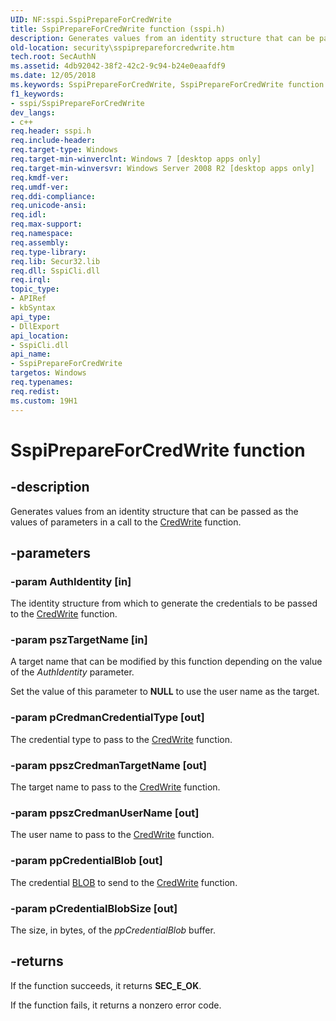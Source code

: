 ```yaml
---
UID: NF:sspi.SspiPrepareForCredWrite
title: SspiPrepareForCredWrite function (sspi.h)
description: Generates values from an identity structure that can be passed as the values of parameters in a call to the CredWrite function.
old-location: security\sspiprepareforcredwrite.htm
tech.root: SecAuthN
ms.assetid: 4db92042-38f2-42c2-9c94-b24e0eaafdf9
ms.date: 12/05/2018
ms.keywords: SspiPrepareForCredWrite, SspiPrepareForCredWrite function [Security], security.sspiprepareforcredwrite, sspi/SspiPrepareForCredWrite
f1_keywords:
- sspi/SspiPrepareForCredWrite
dev_langs:
- c++
req.header: sspi.h
req.include-header: 
req.target-type: Windows
req.target-min-winverclnt: Windows 7 [desktop apps only]
req.target-min-winversvr: Windows Server 2008 R2 [desktop apps only]
req.kmdf-ver: 
req.umdf-ver: 
req.ddi-compliance: 
req.unicode-ansi: 
req.idl: 
req.max-support: 
req.namespace: 
req.assembly: 
req.type-library: 
req.lib: Secur32.lib
req.dll: SspiCli.dll
req.irql: 
topic_type:
- APIRef
- kbSyntax
api_type:
- DllExport
api_location:
- SspiCli.dll
api_name:
- SspiPrepareForCredWrite
targetos: Windows
req.typenames: 
req.redist: 
ms.custom: 19H1
---
```


# SspiPrepareForCredWrite function


## -description


Generates values from an identity structure that can be passed as the values of parameters in a call to the <a href="https://docs.microsoft.com/windows/desktop/api/wincred/nf-wincred-credwritea">CredWrite</a> function.


## -parameters




### -param AuthIdentity [in]

The identity structure from which to generate the credentials to be passed to the <a href="https://docs.microsoft.com/windows/desktop/api/wincred/nf-wincred-credwritea">CredWrite</a> function.


### -param pszTargetName [in]

A target name that can be modified by this function depending on the value of the <i>AuthIdentity</i> parameter.

Set the value of this parameter to <b>NULL</b> to use the user name as the target.


### -param pCredmanCredentialType [out]

The credential type to pass to the <a href="https://docs.microsoft.com/windows/desktop/api/wincred/nf-wincred-credwritea">CredWrite</a> function.


### -param ppszCredmanTargetName [out]

The target name to pass to the <a href="https://docs.microsoft.com/windows/desktop/api/wincred/nf-wincred-credwritea">CredWrite</a> function.


### -param ppszCredmanUserName [out]

The user name to pass to the <a href="https://docs.microsoft.com/windows/desktop/api/wincred/nf-wincred-credwritea">CredWrite</a> function.


### -param ppCredentialBlob [out]

The credential <a href="https://docs.microsoft.com/windows/desktop/SecGloss/b-gly">BLOB</a> to send to the <a href="https://docs.microsoft.com/windows/desktop/api/wincred/nf-wincred-credwritea">CredWrite</a> function.


### -param pCredentialBlobSize [out]

The size, in bytes, of the <i>ppCredentialBlob</i> buffer.


## -returns



If the function succeeds, it returns <b>SEC_E_OK</b>.

If the function fails, it returns a nonzero error code.



